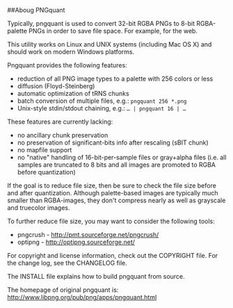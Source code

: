 ##Aboug PNGquant

Typically, pngquant is used to convert 32-bit RGBA PNGs to 8-bit RGBA-palette
PNGs in order to save file space. For example, for the web.

This utility works on Linux and UNIX systems (including Mac OS X) and should
work on modern Windows platforms.

Pngquant provides the following features:

- reduction of all PNG image types to a palette with 256 colors or less
- diffusion (Floyd-Steinberg)
- automatic optimization of tRNS chunks
- batch conversion of multiple files, e.g.: `pngquant 256 *.png`
- Unix-style stdin/stdout chaining, e.g.: `… | pngquant 16 | …`

These features are currently lacking:

- no ancillary chunk preservation
- no preservation of significant-bits info after rescaling (sBIT chunk)
- no mapfile support
- no "native" handling of 16-bit-per-sample files or gray+alpha files
  (i.e. all samples are truncated to 8 bits and all images are promoted
  to RGBA before quantization)

If the goal is to reduce file size, then be sure to check the file size before
and after quantization. Although palette-based images are typically much smaller
than RGBA-images, they don't compress nearly as well as grayscale and truecolor
images.

To further reduce file size, you may want to consider the following tools:

- pngcrush - http://pmt.sourceforge.net/pngcrush/
- optipng  - http://optipng.sourceforge.net/

For copyright and license information, check out the COPYRIGHT file. For the
change log, see the CHANGELOG file.

The INSTALL file explains how to build pngquant from source.

The homepage of original pngquant is:
http://www.libpng.org/pub/png/apps/pngquant.html
